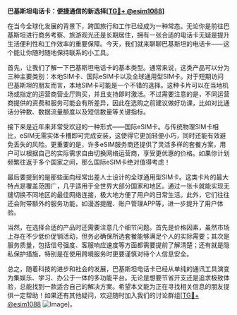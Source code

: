 **巴基斯坦电话卡：便捷通信的新选择[[TG💪+ @esim1088](https://t.me/s/esim1088)]**

在当今全球化发展的背景下，跨国旅行和工作已经成为一种常态。无论你是前往巴基斯坦进行商务考察、旅游观光还是长期居住，拥有一张合适的电话卡无疑是提升生活便利性和工作效率的重要保障。今天，我们就来聊聊巴基斯坦的电话卡——这个能让你随时随地保持联系的小工具。

首先，让我们了解一下巴基斯坦电话卡的基本类型。通常来说，这类产品可以分为三种主要类别：本地SIM卡、国际eSIM卡以及全球通用型SIM卡。对于短期访问巴基斯坦的朋友而言，本地SIM卡可能是一个不错的选择。这种卡片可以在当地机场或指定的运营商营业厅购买，并且支持即时激活。不过需要注意的是，不同运营商提供的资费和服务可能会有所差异，因此在选购之前建议做好功课，比如对比通话分钟数、数据流量额度以及短信数量等关键指标。

接下来是近年来非常受欢迎的一种形式——国际eSIM卡。与传统物理SIM卡相比，eSIM无需实体卡槽即可完成安装，这使得它更加轻便小巧，同时还能有效避免丢失的风险。更重要的是，许多eSIM服务商还提供了灵活多样的套餐方案，用户可以根据自己的实际需求自由切换网络运营商，享受更优惠的价格。如果你计划频繁往返于多个国家之间，那么国际eSIM卡绝对值得考虑！

最后要提到的是那些面向经常出差人士设计的全球通用型SIM卡。这类卡片的最大特点是覆盖范围广，几乎适用于全世界大部分国家和地区。通过一张卡就能实现无缝切换不同地区的最佳网络连接，极大地方便了用户的日常生活。此外，它们往往还会附带额外的服务功能，如漫游提醒、账户管理APP等，进一步提升了用户体验。

当然，在选择合适的产品时还需要注意几个细节问题。首先是价格因素，虽然市场上存在不少低价促销活动，但务必确保所选套餐能够满足个人的实际需要；其次是服务质量，包括信号强度、客服响应速度等方面都需要提前了解清楚；还有就是隐私保护措施，特别是在使用跨境服务时更要谨慎对待个人信息安全。

总之，随着科技的进步和社会的发展，巴基斯坦电话卡已经从单纯的通讯工具演变为集娱乐、学习、办公于一体的多功能平台。无论是想要节省开支还是追求极致体验，总能找到一款适合自己的解决方案。希望本文能为正在寻找相关信息的朋友提供一定帮助！如果还有其他疑问，欢迎随时加入我们的讨论群组[[TG💪+ @esim1088](https://t.me/s/esim1088) ![Image](https://i.postimg.cc/4NQfJmqS/Snipaste-2025-05-13-00-14-12.png)]。